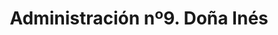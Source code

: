 ---
title: "Administración nº9. Doña Inés"
url: /salamanca/administracion-no9-dona-ines/
shop: lotería
---